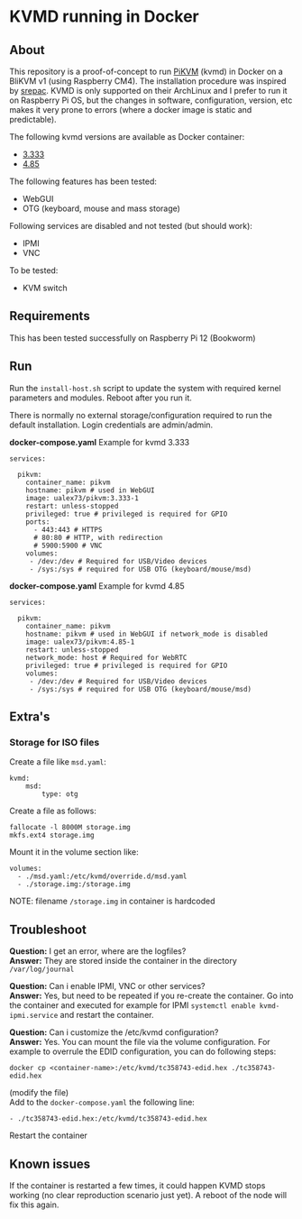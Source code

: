 # KVMD running in Docker

## About

This repository is a proof-of-concept to run [PiKVM](https://pikvm.org) (kvmd) in Docker on a BliKVM v1 (using Raspberry CM4). The installation procedure was inspired by [srepac](https://github.com/srepac/kvmd-armbian). KVMD is only supported on their ArchLinux and I prefer to run it on Raspberry Pi OS, but the changes in software, configuration, version, etc makes it very prone to errors (where a docker image is static and predictable).

The following kvmd versions are available as Docker container:
- [3.333](https://hub.docker.com/r/ualex73/kvmd/tags?name=3.333)
- [4.85](https://hub.docker.com/r/ualex73/kvmd/tags?name=4.85)

The following features has been tested:
- WebGUI
- OTG (keyboard, mouse and mass storage)

Following services are disabled and not tested (but should work):
- IPMI
- VNC

To be tested:
- KVM switch

## Requirements

This has been tested successfully on Raspberry Pi 12 (Bookworm)

## Run

Run the `install-host.sh` script to update the system with required kernel parameters and modules. Reboot after you run it.

There is normally no external storage/configuration required to run the default installation. Login credentials are admin/admin.

**docker-compose.yaml** Example for kvmd 3.333
```
services:

  pikvm:
    container_name: pikvm
    hostname: pikvm # used in WebGUI
    image: ualex73/pikvm:3.333-1
    restart: unless-stopped
    privileged: true # privileged is required for GPIO
    ports:
      - 443:443 # HTTPS
      # 80:80 # HTTP, with redirection
      # 5900:5900 # VNC
    volumes:
     - /dev:/dev # Required for USB/Video devices
     - /sys:/sys # required for USB OTG (keyboard/mouse/msd)
```

**docker-compose.yaml** Example for kvmd 4.85
```
services:

  pikvm:
    container_name: pikvm
    hostname: pikvm # used in WebGUI if network_mode is disabled
    image: ualex73/pikvm:4.85-1
    restart: unless-stopped
    network_mode: host # Required for WebRTC
    privileged: true # privileged is required for GPIO
    volumes:
     - /dev:/dev # Required for USB/Video devices
     - /sys:/sys # required for USB OTG (keyboard/mouse/msd)
```

## Extra's

### Storage for ISO files

Create a file like `msd.yaml`:
```
kvmd:
    msd:
        type: otg
```

Create a file as follows:
```
fallocate -l 8000M storage.img
mkfs.ext4 storage.img
```

Mount it in the volume section like:
```
volumes:
  - ./msd.yaml:/etc/kvmd/override.d/msd.yaml
  - ./storage.img:/storage.img
```

NOTE: filename `/storage.img` in container is hardcoded

## Troubleshoot
**Question:** I get an error, where are the logfiles?  
**Answer:** They are stored inside the container in the directory `/var/log/journal`

**Question:** Can i enable IPMI, VNC or other services?  
**Answer:** Yes, but need to be repeated if you re-create the container. Go into the container and executed for example for IPMI `systemctl enable kvmd-ipmi.service` and restart the container.  

**Question:** Can i customize the /etc/kvmd configuration?  
**Answer:** Yes. You can mount the file via the volume configuration. For example to overrule the EDID configuration, you can do following steps:
```
docker cp <container-name>:/etc/kvmd/tc358743-edid.hex ./tc358743-edid.hex
```

(modify the file)  
Add to the `docker-compose.yaml` the following line:
```
- ./tc358743-edid.hex:/etc/kvmd/tc358743-edid.hex
```

Restart the container


## Known issues

If the container is restarted a few times, it could happen KVMD stops working (no clear reproduction scenario just yet). A reboot of the node will fix this again.

